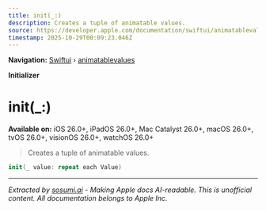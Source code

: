 ```yaml
---
title: init(_:)
description: Creates a tuple of animatable values.
source: https://developer.apple.com/documentation/swiftui/animatablevalues/init(_:)
timestamp: 2025-10-29T00:09:23.046Z
---
```


**Navigation:** [Swiftui](/documentation/swiftui) › [animatablevalues](/documentation/swiftui/animatablevalues)

**Initializer**

# init(_:)

**Available on:** iOS 26.0+, iPadOS 26.0+, Mac Catalyst 26.0+, macOS 26.0+, tvOS 26.0+, visionOS 26.0+, watchOS 26.0+

> Creates a tuple of animatable values.

```swift
init(_ value: repeat each Value)
```

---

*Extracted by [sosumi.ai](https://sosumi.ai) - Making Apple docs AI-readable.*
*This is unofficial content. All documentation belongs to Apple Inc.*
